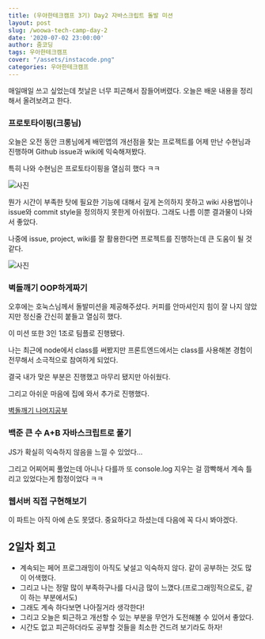 ```yaml
---
title: (우아한테크캠프 3기) Day2 자바스크립트 돌발 미션
layout: post
slug: /woowa-tech-camp-day-2
date: '2020-07-02 23:00:00'
author: 줌코딩
tags: 우아한테크캠프
cover: "/assets/instacode.png"
categories: 우아한테크캠프
---
```


매일매일 쓰고 싶었는데 첫날은 너무 피곤해서 잠들어버렸다. 오늘은 배운 내용을 정리해서 올려보려고 한다.

### 프로토타이핑(크롱님)

오늘은 오전 동안 크롱님에게 배민앱의 개선점을 찾는 프로젝트를 어제 만난 수현님과 진행하며 Github issue과 wiki에 익숙해져봤다. 

특히 나와 수현님은 프로토타이핑을 열심히 했다 ㅋㅋ 

![사진](/assets/woowa-tech-camp-day-2-prototype.png)


뭔가 시간이 부족한 탓에 필요한 기능에 대해서 깊게 논의하지 못하고 wiki 사용법이나 issue와 commit style을 정의하지 못한게 아쉬웠다.
그래도 나름 이뿐 결과물이 나와서 좋았다.

나중에 issue, project, wiki를 잘 활용한다면 프로젝트를 진행하는데 큰 도움이 될 것 같다.

![사진](/assets/woowa-tech-camp-day-2-wiki.png)


### 벽돌깨기 OOP하게짜기

오후에는 호눅스님께서 돌발미션을 제공해주셨다. 커피를 안마셔인지 힘이 잘 나지 않았지만 정신줄 간신히 붙들고 열심히 했다.

이 미션 또한 3인 1조로 팀플로 진행됐다.

나는 최근에 node에서 class를 써봤지만 프론트엔드에서는 class를 사용해본 경험이 전무해서 소극적으로 참여하게 되었다.

결국 내가 맞은 부분은 진행했고 마무리 됐지만 아쉬웠다.

그리고 아쉬운 마음에 집에 와서 추가로 진행했다.

[벽돌깨기 나머지공부](https://github.com/zoomKoding/2D-breakout-game-OOP/blob/master/README.md)

### 백준 큰 수 A+B 자바스크립트로 풀기

JS가 확실히 익숙하지 않음을 느낄 수 있었다...

그리고 어찌어찌 풀었는데 아니나 다를까 또 console.log 지우는 걸 깜빡해서 계속 틀리고 있었다는게 함정이었다 ㅋㅋ

### 웹서버 직접 구현해보기

이 파트는 아직 아에 손도 못댔다. 중요하다고 하셨는데 다음에 꼭 다시 봐야겠다.

## 2일차 회고

- 계속되는 페어 프로그래밍이 아직도 낯설고 익숙하지 않다. 같이 공부하는 것도 많이 어색했다.
- 그리고 나는 정말 많이 부족하구나를 다시금 많이 느꼈다.(프로그래밍적으로도, 같이 하는 부분에서도)
- 그래도 계속 하다보면 나아질거라 생각한다!
- 그리고 오늘은 퇴근하고 개선할 수 있는 부분을 무언가 도전해볼 수 있어서 좋았다.
- 시간도 없고 피곤하더라도 공부할 것들을 최소한 건드려 보기라도 하자!



